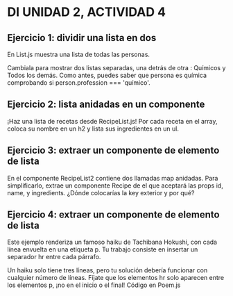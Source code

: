 # DI UNIDAD 2, ACTIVIDAD 4
## Ejercicio 1: dividir una lista en dos
En List.js muestra una lista de todas las personas.

Cambiala para mostrar dos listas separadas, una detrás de otra : Químicos y Todos los demás. Como antes, puedes saber que persona es química comprobando si person.profession === 'químico'.

## Ejercicio 2: lista anidadas en un componente
¡Haz una lista de recetas desde RecipeList.js! Por cada receta en el array, coloca su nombre en un h2 y lista sus ingredientes en un ul.

## Ejercicio 3: extraer un componente de elemento de lista 
En el componente RecipeList2 contiene dos llamadas map anidadas. Para simplificarlo, extrae un componente Recipe de el que aceptará las props id, name, y ingredients. ¿Dónde colocarías la key exterior y por qué?

## Ejercicio 4: extraer un componente de elemento de lista 
Este ejemplo renderiza un famoso haiku de Tachibana Hokushi, con cada línea envuelta en una etiqueta p. Tu trabajo consiste en insertar un separador hr entre cada párrafo.

Un haiku solo tiene tres líneas, pero tu solución debería funcionar con cualquier número de líneas. Fíjate que los elementos hr solo aparecen entre los elementos p, ¡no en el inicio o el final! Código en Poem.js